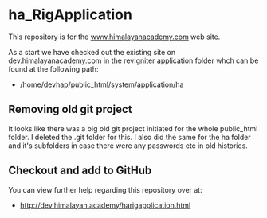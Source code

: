 # ha_RigApplication
This repository is for the www.himalayanacademy.com web site.

As a start we have checked out the existing site on dev.himalayanacademy.com in the revIgniter application folder whch can be found at the following path:

  - /home/devhap/public_html/system/application/ha

## Removing old git project
It looks like there was a big old git project initiated for the whole public_html folder. I deleted the .git folder for this. I also did the same for the ha folder and it's subfolders in case there were any passwords etc in old histories.

## Checkout and add to GitHub
You can view further help regarding this repository over at:

  - http://dev.himalayan.academy/harigapplication.html

